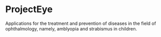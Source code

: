 # ProjectEye
 Applications for the treatment and prevention of diseases in the field of ophthalmology, namely, amblyopia and strabismus in children.
